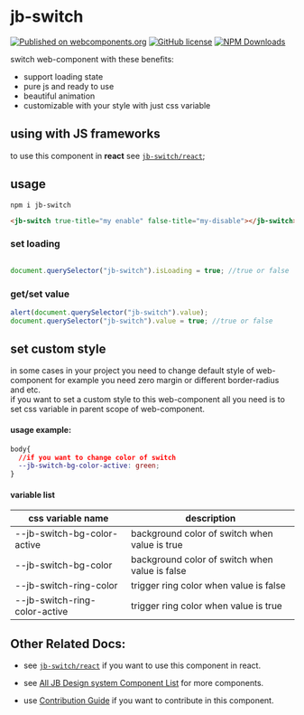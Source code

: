 # jb-switch


[![Published on webcomponents.org](https://img.shields.io/badge/webcomponents.org-published-blue.svg)](https://www.webcomponents.org/element/jb-switch)
[![GitHub license](https://img.shields.io/badge/license-MIT-brightgreen.svg)](https://raw.githubusercontent.com/javadbat/jb-switch/main/LICENSE)
[![NPM Downloads](https://img.shields.io/npm/dw/jb-switch)](https://www.npmjs.com/package/jb-switch)

switch web-component with these benefits:

- support loading state
- pure js and ready to use
- beautiful animation
- customizable with your style with just css variable

## using with JS frameworks

to use this component in **react** see [`jb-switch/react`](https://github.com/javadbat/jb-switch/tree/main/react);

## usage
```terminal
npm i jb-switch
```

```html
<jb-switch true-title="my enable" false-title="my-disable"></jb-switch>
```
### set loading
```javascript

document.querySelector("jb-switch").isLoading = true; //true or false

```
### get/set value
```javascript
alert(document.querySelector("jb-switch").value);
document.querySelector("jb-switch").value = true; //true or false

```
## set custom style

in some cases in your project you need to change default style of web-component for example you need zero margin or different border-radius and etc.    
if you want to set a custom style to this web-component all you need is to set css variable in parent scope of web-component.
#### usage example:

```css
body{
  //if you want to change color of switch 
  --jb-switch-bg-color-active: green;
}
```
#### variable list
 
| css variable name                             | description                                                               |
| -------------                                 | -------------                                                             |
| --jb-switch-bg-color-active                   | background color of switch when value is true                             |
| --jb-switch-bg-color                          | background color of switch when value is false                            |
| --jb-switch-ring-color                        | trigger ring color when value is false                                    |
| --jb-switch-ring-color-active                 | trigger ring color when value is true                                     |

## Other Related Docs:

- see [`jb-switch/react`](https://github.com/javadbat/jb-switch/tree/main/react) if you want to use this component in react.

- see [All JB Design system Component List](https://github.com/javadbat/design-system/blob/main/docs/component-list.md) for more components.

- use [Contribution Guide](https://github.com/javadbat/design-system/blob/main/docs/contribution-guide.md) if you want to contribute in this component.